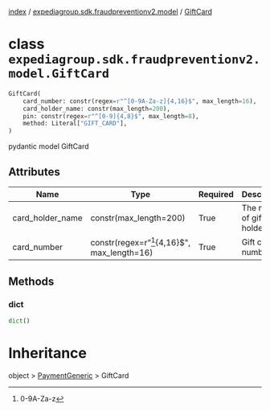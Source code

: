 [index](index.md) /
[expediagroup.sdk.fraudpreventionv2.model](expediagroup.sdk.fraudpreventionv2.model.md)
/ [GiftCard](GiftCard.md)

# class `expediagroup.sdk.fraudpreventionv2.model.GiftCard`

```python
GiftCard(
    card_number: constr(regex=r"^[0-9A-Za-z]{4,16}$", max_length=16),
    card_holder_name: constr(max_length=200),
    pin: constr(regex=r"^[0-9]{4,8}$", max_length=8),
    method: Literal["GIFT_CARD"],
)
```

pydantic model GiftCard

## Attributes

| Name             | Type                                        | Required | Description                   |
| ---------------- | ------------------------------------------- | -------- | ----------------------------- |
| card_holder_name | constr(max_length=200)                      | True     | The name of gift card holder. |
| card_number      | constr(regex=r”[^1]{4,16}$", max_length=16) | True     | Gift card number.             |

## Methods

### dict

```python
dict()
```

# Inheritance

object > [PaymentGeneric](PaymentGeneric.md) > GiftCard

[^1]: 0-9A-Za-z
